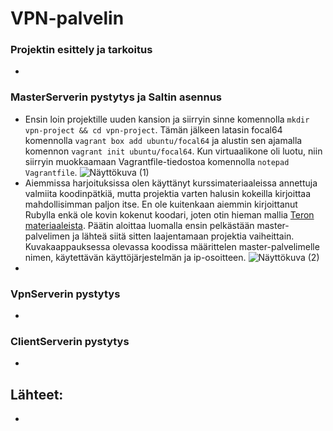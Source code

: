 # VPN-palvelin
### Projektin esittely ja tarkoitus
- 
### MasterServerin pystytys ja Saltin asennus
- Ensin loin projektille uuden kansion ja siirryin sinne komennolla `mkdir vpn-project && cd vpn-project`. Tämän jälkeen latasin focal64 komennolla `vagrant box add ubuntu/focal64` ja alustin sen ajamalla komennon `vagrant init ubuntu/focal64`. Kun virtuaalikone oli luotu, niin siirryin muokkaamaan Vagrantfile-tiedostoa komennolla `notepad Vagrantfile`.
 ![Näyttökuva (1)](https://github.com/user-attachments/assets/781d1a51-6e0c-4e3e-8dc8-609a984b848f)
- Aiemmissa harjoituksissa olen käyttänyt kurssimateriaaleissa annettuja valmiita koodinpätkiä, mutta projektia varten halusin kokeilla kirjoittaa mahdollisimman paljon itse. En ole kuitenkaan aiemmin kirjoittanut Rubylla enkä ole kovin kokenut koodari, joten otin hieman mallia [Teron materiaaleista](). Päätin aloittaa luomalla ensin pelkästään master-palvelimen ja lähteä siitä sitten laajentamaan projektia vaiheittain. Kuvakaappauksessa olevassa koodissa määrittelen master-palvelimelle nimen, käytettävän käyttöjärjestelmän ja ip-osoitteen.
 ![Näyttökuva (2)](https://github.com/user-attachments/assets/c82d6afb-9634-4cb9-899f-be50aa8884bf)
- 

### VpnServerin pystytys
- 
### ClientServerin pystytys
- 

## Lähteet:
- 
